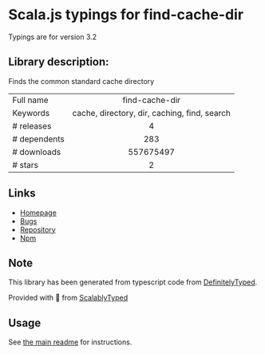 
# Scala.js typings for find-cache-dir

Typings are for version 3.2

## Library description:
Finds the common standard cache directory

|                    |                 |
| ------------------ | :-------------: |
| Full name          | find-cache-dir |
| Keywords           | cache, directory, dir, caching, find, search |
| # releases         | 4 |
| # dependents       | 283 |
| # downloads        | 557675497 |
| # stars            | 2 |

## Links
- [Homepage](https://github.com/avajs/find-cache-dir#readme)
- [Bugs](https://github.com/avajs/find-cache-dir/issues)
- [Repository](https://github.com/avajs/find-cache-dir)
- [Npm](https://www.npmjs.com/package/find-cache-dir)
    


## Note
This library has been generated from typescript code from [DefinitelyTyped](https://definitelytyped.org).

Provided with :purple_heart: from [ScalablyTyped](https://github.com/oyvindberg/ScalablyTyped)

## Usage
See [the main readme](../../readme.md) for instructions.


